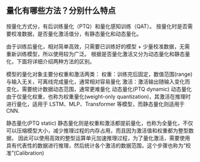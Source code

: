 ## 量化有哪些方法？分别什么特点

按量化方式分，有后训练量化（PTQ）和量化感知训练（QAT）。
按量化时是否需要校准数据，是否量化激活值分，有静态量化和动态量化。

由于训练后量化，相对简单高效，只需要已训练好的模型 + 少量校准数据，无需重新训练模型，所以使用较为广泛。
根据是否量化激活又分为动态量化和静态量化，下面将详细介绍两种方法的区别。

模型的量化对象主要分权重和激活两类：
权重：训练完后固定，数值范围(range)与输入无关，可离线完成量化，通常相对容易量化
激活：激活输出随输入变化而变化，需要统计数据动态范围，通常更难量化
动态量化(PTQ dynamic)
动态量化由于仅量化权重，也称为权重量化(weight-only quantization)，其激活在推理时进行量化，适用于 LSTM、MLP、Transformer 等模型，而静态量化则适用于 CNN.

静态量化(PTQ static)
静态量化则是权重和激活都提前量化，也称为全量化，不仅可以压缩模型大小，减少推理过程的内存占用，而且因为激活值和权重都为整型数据，
因此可以使用高效的整型运算单元加速推理过程，为了量化激活，需要使用具有代表性的数据进行推理，然后统计各个激活的数据范围，这个步骤也称为“校准”(Calibration)
